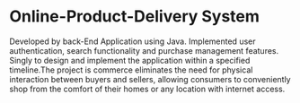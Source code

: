 # Online-Product-Delivery System
Developed by back-End Application using Java.	Implemented  user authentication, search functionality and purchase management features.	Singly to design and implement the application within a specified timeline.The project is commerce eliminates the need for physical interaction between buyers and sellers, allowing consumers to conveniently shop from the comfort of their homes or any location with internet access.
